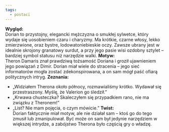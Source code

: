 ```yaml
---
tags:
  - postaci
---
```

**Wygląd:**  
Dorian to przystojny, elegancki mężczyzna o smukłej sylwetce, który wydaje się uosobieniem czaru i charyzmy. Ma krótkie, czarne włosy, lekko zmierzwione, oraz bystre, lodowatoniebieskie oczy. Zawsze ubrany jest w idealnie skrojony granatowy surdut, a przy jego pasie wisi ozdobny sztylet – bardziej symbol statusu niż narzędzie walki.
**Motyw:**  
Theron Damaris znał prawdziwą tożsamość Doriana i groził ujawnieniem jego powiązań z Dimir. Dorian miał wiele do stracenia – jego sieć informatorów mogła zostać zdekonspirowana, a on sam mógł paść ofiarą politycznych intryg.
**Zeznania:**
- „Widziałem Therona około północy, rozmawialiśmy krótko. Wydawał się przestraszony. Myślę, że Valerion go śledził.”
- „Krwawa chusteczka? Skaleczyłem się przypadkiem rano, nie ma związku z Theronem!”
- „List? Nie mam pojęcia, o czym mówicie.”
**Twist:**  
Dorian faktycznie miał motyw, ale nie działał sam – ktoś go do tego zmusił lub zmanipulował. Być może on sam był jedynie narzędziem w większej intrydze, a zabójstwo Therona było częścią gry o władzę.
